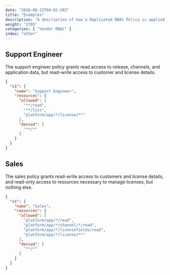 ```yaml
---
date: "2018-08-22T04:02:20Z"
title: "Examples"
description: "A description of how a Replicated RBAC Policy is applied when there are conflicting policies."
weight: "2705"
categories: [ "Vendor RBAC" ]
index: "other"
---
```


## Support Engineer

The support engineer policy grants read access to release, channels, and application data, but read-write access to customer and license details.

```json
{
  "v1": {
    "name": "Support Engineer",
    "resources": {
      "allowed": [
        "**/read",
        "**/list",
        "platform/app/*/license/**"
      ],
      "denied": [
        "**/*"
      ]
    }
  }
}
```

## Sales

The sales policy grants read-write access to customers and license details, and read-only access to resources necessary to manage licenses, but nothing else.

```json
{
  "v1": {
    "name": "Sales",
    "resources": {
      "allowed": [
        "platform/app/*/read",
        "platform/app/*/channel/*/read",
        "platform/app/*/licensefields/read",
        "platform/app/*/license/**"
      ],
      "denied": [
        "**/*"
      ]
    }
  }
}
```
